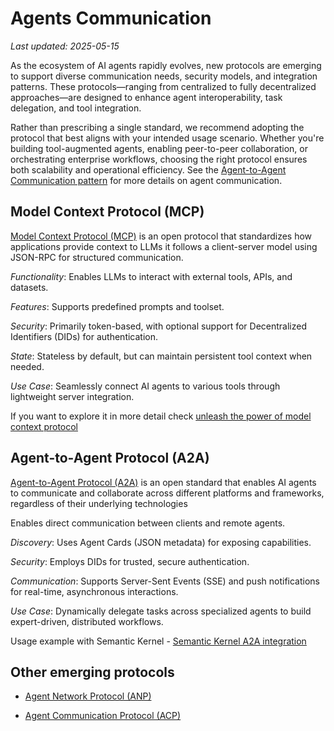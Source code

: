 # Agents Communication
_Last updated: 2025-05-15_

As the ecosystem of AI agents rapidly evolves, new protocols are emerging to
support diverse communication needs, security models, and integration patterns.
These protocols—ranging from centralized to fully decentralized approaches—are
designed to enhance agent interoperability, task delegation, and tool
integration.

Rather than prescribing a single standard, we recommend adopting the protocol
that best aligns with your intended usage scenario. Whether you're building
tool-augmented agents, enabling peer-to-peer collaboration, or orchestrating
enterprise workflows, choosing the right protocol ensures both scalability and
operational efficiency. See the
[Agent-to-Agent Communication pattern](../reference-architecture/Patterns.md#9-agent-to-agent-communication)
for more details on agent communication.

## Model Context Protocol (MCP)

[Model Context Protocol (MCP)](https://modelcontextprotocol.io/introduction) is
an open protocol that standardizes how applications provide context to LLMs it
follows a client-server model using JSON-RPC for structured communication.

_Functionality_: Enables LLMs to interact with external tools, APIs, and
datasets.

_Features_: Supports predefined prompts and toolset.

_Security_: Primarily token-based, with optional support for Decentralized
Identifiers (DIDs) for authentication.

_State_: Stateless by default, but can maintain persistent tool context when
needed.

_Use Case_: Seamlessly connect AI agents to various tools through lightweight
server integration.

If you want to explore it in more detail check
[unleash the power of model context protocol](https://techcommunity.microsoft.com/blog/educatordeveloperblog/unleashing-the-power-of-model-context-protocol-mcp-a-game-changer-in-ai-integrat/4397564)

## Agent-to-Agent Protocol (A2A)

[Agent-to-Agent Protocol (A2A)](https://a2aprotocol.ai/) is an open standard
that enables AI agents to communicate and collaborate across different platforms
and frameworks, regardless of their underlying technologies

Enables direct communication between clients and remote agents.

_Discovery_: Uses Agent Cards (JSON metadata) for exposing capabilities.

_Security_: Employs DIDs for trusted, secure authentication.

_Communication_: Supports Server-Sent Events (SSE) and push notifications for
real-time, asynchronous interactions.

_Use Case_: Dynamically delegate tasks across specialized agents to build
expert-driven, distributed workflows.

Usage example with Semantic Kernel -
[Semantic Kernel A2A integration](https://devblogs.microsoft.com/foundry/semantic-kernel-a2a-integration/)

## Other emerging protocols

- [Agent Network Protocol (ANP)](https://agent-network-protocol.com/)

- [Agent Communication Protocol (ACP)](https://agentcommunicationprotocol.dev/introduction/welcome)
